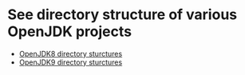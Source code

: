 # See directory structure of various OpenJDK projects

* [OpenJDK8 directory sturctures](intermediate-steps/openjdk8_directory_structures.md)
* [OpenJDK9 directory sturctures](intermediate-steps/openjdk9_directory_structures.md)